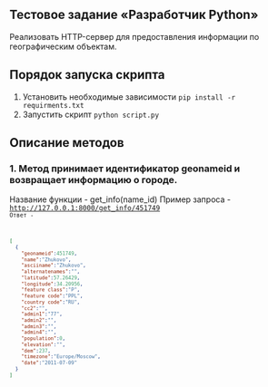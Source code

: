 ## Тестовое задание «Разработчик Python»
Реализовать HTTP-сервер для предоставления информации по географическим объектам.

## Порядок запуска скрипта
1. Установить необходимые зависимости <code>pip install -r requirments.txt</code>
2. Запустить скрипт <code>python script.py</code>

## Описание методов

### 1. Метод принимает идентификатор geonameid и возвращает информацию о городе.
Название функции - get_info(name_id)
Пример запроса - <code>http://127.0.0.1:8000/get_info/451749<code>
Ответ - 
```json
[
  {
    "geonameid":451749,
    "name":"Zhukovo",
    "asciiname":"Zhukovo",
    "alternatenames":"",
    "latitude":57.26429,
    "longitude":34.20956,
    "feature class":"P",
    "feature code":"PPL",
    "country code":"RU",
    "cc2":"",
    "admin1":"77",
    "admin2":"",
    "admin3":"",
    "admin4":"",
    "population":0,
    "elevation":"",
    "dem":237,
    "timezone":"Europe/Moscow",
    "date":"2011-07-09"
  }
]
```
